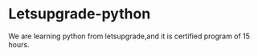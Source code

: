 # Letsupgrade-python
We are learning python from letsupgrade,and it is certified program of 15 hours.
